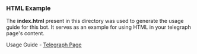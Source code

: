 ### HTML Example

The **index.html** present in this directory was used to generate the usage guide for this bot. It serves as an example for using HTML in your telegraph page's content.

Usage Guide - [Telegraph Page](https://telegra.ph/TelegraphBot-03-02)
